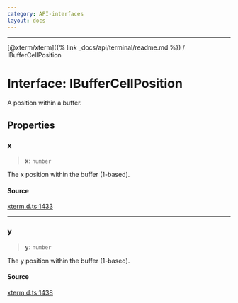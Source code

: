 ```yaml
---
category: API-interfaces
layout: docs
---
```



***

[@xterm/xterm]({% link _docs/api/terminal/readme.md %}) / IBufferCellPosition

# Interface: IBufferCellPosition

A position within a buffer.

## Properties

### x

> **x**: `number`

The x position within the buffer (1-based).

#### Source

[xterm.d.ts:1433](https://github.com/xtermjs/xterm.js/blob/5.4.0/typings/xterm.d.ts#L1433)

***

### y

> **y**: `number`

The y position within the buffer (1-based).

#### Source

[xterm.d.ts:1438](https://github.com/xtermjs/xterm.js/blob/5.4.0/typings/xterm.d.ts#L1438)
